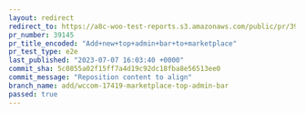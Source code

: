 ```yaml
---
layout: redirect
redirect_to: https://a8c-woo-test-reports.s3.amazonaws.com/public/pr/39145/e2e/index.html
pr_number: 39145
pr_title_encoded: "Add+new+top+admin+bar+to+marketplace"
pr_test_type: e2e
last_published: "2023-07-07 16:03:40 +0000"
commit_sha: 5c0855a02f15ff7a4d19c92dc18fba8e56513ee0
commit_message: "Reposition content to align"
branch_name: add/wccom-17419-marketplace-top-admin-bar
passed: true
---
```

